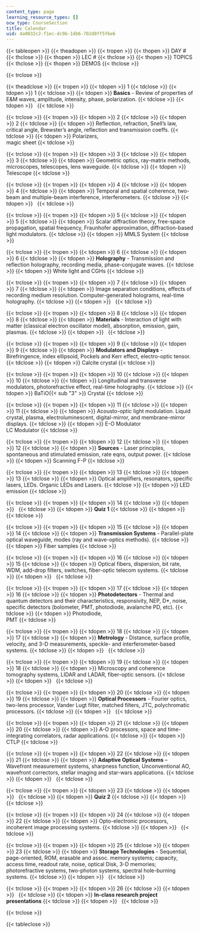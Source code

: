 ```yaml
---
content_type: page
learning_resource_types: []
ocw_type: CourseSection
title: Calendar
uid: 4a0032c2-f1ec-dc9b-1db6-702d0ff5f6e6
---
```


{{< tableopen >}}
{{< theadopen >}}
{{< tropen >}}
{{< thopen >}}
DAY #
{{< thclose >}}
{{< thopen >}}
LEC #
{{< thclose >}}
{{< thopen >}}
TOPICS
{{< thclose >}}
{{< thopen >}}
DEMOS
{{< thclose >}}

{{< trclose >}}

{{< theadclose >}}
{{< tropen >}}
{{< tdopen >}}
1
{{< tdclose >}}
{{< tdopen >}}
1
{{< tdclose >}}
{{< tdopen >}}
**Basics** - Review of properties of E&M waves, amplitude, intensity, phase, polarization.
{{< tdclose >}}
{{< tdopen >}}
 
{{< tdclose >}}

{{< trclose >}}
{{< tropen >}}
{{< tdopen >}}
2
{{< tdclose >}}
{{< tdopen >}}
2
{{< tdclose >}}
{{< tdopen >}}
Reflection, refraction, Snell’s law, critical angle, Brewster’s angle, reflection and transmission coeffs.
{{< tdclose >}}
{{< tdopen >}}
Polarizers,  
magic sheet
{{< tdclose >}}

{{< trclose >}}
{{< tropen >}}
{{< tdopen >}}
3
{{< tdclose >}}
{{< tdopen >}}
3
{{< tdclose >}}
{{< tdopen >}}
Geometric optics, ray-matrix methods, microscopes, telescopes, lens waveguide.
{{< tdclose >}}
{{< tdopen >}}
Telescope
{{< tdclose >}}

{{< trclose >}}
{{< tropen >}}
{{< tdopen >}}
4
{{< tdclose >}}
{{< tdopen >}}
4
{{< tdclose >}}
{{< tdopen >}}
Temporal and spatial coherence, two-beam and multiple-beam interference, interferometers.
{{< tdclose >}}
{{< tdopen >}}
 
{{< tdclose >}}

{{< trclose >}}
{{< tropen >}}
{{< tdopen >}}
5
{{< tdclose >}}
{{< tdopen >}}
5
{{< tdclose >}}
{{< tdopen >}}
Scalar diffraction theory, free-space propagation, spatial frequency, Fraunhofer approximation, diffraction-based light modulators.
{{< tdclose >}}
{{< tdopen >}}
MMLS System
{{< tdclose >}}

{{< trclose >}}
{{< tropen >}}
{{< tdopen >}}
6
{{< tdclose >}}
{{< tdopen >}}
6
{{< tdclose >}}
{{< tdopen >}}
**Holography** - Transmission and reflection holography, recording media, phase-conjugate waves.
{{< tdclose >}}
{{< tdopen >}}
White light and CGHs
{{< tdclose >}}

{{< trclose >}}
{{< tropen >}}
{{< tdopen >}}
7
{{< tdclose >}}
{{< tdopen >}}
7
{{< tdclose >}}
{{< tdopen >}}
Image separation conditions, effects of recording medium resolution. Computer-generated holograms, real-time holography.
{{< tdclose >}}
{{< tdopen >}}
 
{{< tdclose >}}

{{< trclose >}}
{{< tropen >}}
{{< tdopen >}}
8
{{< tdclose >}}
{{< tdopen >}}
8
{{< tdclose >}}
{{< tdopen >}}
**Materials** - Interaction of light with matter (classical electron oscillator model), absorption, emission, gain, plasmas.
{{< tdclose >}}
{{< tdopen >}}
 
{{< tdclose >}}

{{< trclose >}}
{{< tropen >}}
{{< tdopen >}}
9
{{< tdclose >}}
{{< tdopen >}}
9
{{< tdclose >}}
{{< tdopen >}}
**Modulators and Displays** - Birefringence, index ellipsoid, Pockels and Kerr effect, electro-optic tensor.
{{< tdclose >}}
{{< tdopen >}}
Calcite crystal
{{< tdclose >}}

{{< trclose >}}
{{< tropen >}}
{{< tdopen >}}
10
{{< tdclose >}}
{{< tdopen >}}
10
{{< tdclose >}}
{{< tdopen >}}
Longitudinal and transverse modulators, photorefractive effect, real-time holography.
{{< tdclose >}}
{{< tdopen >}}
BaTiO{{< sub "3" >}} Crystal
{{< tdclose >}}

{{< trclose >}}
{{< tropen >}}
{{< tdopen >}}
11
{{< tdclose >}}
{{< tdopen >}}
11
{{< tdclose >}}
{{< tdopen >}}
Acousto-optic light modulation. Liquid crystal, plasma, electroluminescent, digital-mirror, and membrane-mirror displays.
{{< tdclose >}}
{{< tdopen >}}
E-O Modulator  
LC Modulator
{{< tdclose >}}

{{< trclose >}}
{{< tropen >}}
{{< tdopen >}}
12
{{< tdclose >}}
{{< tdopen >}}
12
{{< tdclose >}}
{{< tdopen >}}
**Sources** - Laser principles, spontaneous and stimulated emission, rate eqns, output power.
{{< tdclose >}}
{{< tdopen >}}
Scanning F-P
{{< tdclose >}}

{{< trclose >}}
{{< tropen >}}
{{< tdopen >}}
13
{{< tdclose >}}
{{< tdopen >}}
13
{{< tdclose >}}
{{< tdopen >}}
Optical amplifiers, resonators, specific lasers, LEDs. Organic LEDs and Lasers.
{{< tdclose >}}
{{< tdopen >}}
LED emission
{{< tdclose >}}

{{< trclose >}}
{{< tropen >}}
{{< tdopen >}}
14
{{< tdclose >}}
{{< tdopen >}}
 
{{< tdclose >}}
{{< tdopen >}}
**Quiz 1**
{{< tdclose >}}
{{< tdopen >}}
 
{{< tdclose >}}

{{< trclose >}}
{{< tropen >}}
{{< tdopen >}}
15
{{< tdclose >}}
{{< tdopen >}}
14
{{< tdclose >}}
{{< tdopen >}}
**Transmission Systems** - Parallel-plate optical waveguide, modes (ray and wave-optics methods).
{{< tdclose >}}
{{< tdopen >}}
Fiber samples
{{< tdclose >}}

{{< trclose >}}
{{< tropen >}}
{{< tdopen >}}
16
{{< tdclose >}}
{{< tdopen >}}
15
{{< tdclose >}}
{{< tdopen >}}
Optical fibers, dispersion, bit rate, WDM, add-drop filters, switches, fiber-optic telecom systems.
{{< tdclose >}}
{{< tdopen >}}
 
{{< tdclose >}}

{{< trclose >}}
{{< tropen >}}
{{< tdopen >}}
17
{{< tdclose >}}
{{< tdopen >}}
16
{{< tdclose >}}
{{< tdopen >}}
**Photodetectors** - Thermal and quantum detectors and their characteristics, responsivity, NEP, D\*, noise, specific detectors (bolometer, PMT, photodiode, avalanche PD, etc).
{{< tdclose >}}
{{< tdopen >}}
Photodiode,  
PMT
{{< tdclose >}}

{{< trclose >}}
{{< tropen >}}
{{< tdopen >}}
18
{{< tdclose >}}
{{< tdopen >}}
17
{{< tdclose >}}
{{< tdopen >}}
**Metrology** - Distance, surface profile, velocity, and 3-D measurements, speckle- and interferometer-based systems.
{{< tdclose >}}
{{< tdopen >}}
 
{{< tdclose >}}

{{< trclose >}}
{{< tropen >}}
{{< tdopen >}}
19
{{< tdclose >}}
{{< tdopen >}}
18
{{< tdclose >}}
{{< tdopen >}}
Microscopy and coherence tomography systems, LIDAR and LADAR, fiber-optic sensors.
{{< tdclose >}}
{{< tdopen >}}
 
{{< tdclose >}}

{{< trclose >}}
{{< tropen >}}
{{< tdopen >}}
20
{{< tdclose >}}
{{< tdopen >}}
19
{{< tdclose >}}
{{< tdopen >}}
**Optical Processors** - Fourier optics, two-lens processor, Vander Lugt filter, matched filters, JTC, polychromatic processors.
{{< tdclose >}}
{{< tdopen >}}
 
{{< tdclose >}}

{{< trclose >}}
{{< tropen >}}
{{< tdopen >}}
21
{{< tdclose >}}
{{< tdopen >}}
20
{{< tdclose >}}
{{< tdopen >}}
A-O processors, space and time-integrating correlators, radar applications.
{{< tdclose >}}
{{< tdopen >}}
CTLP
{{< tdclose >}}

{{< trclose >}}
{{< tropen >}}
{{< tdopen >}}
22
{{< tdclose >}}
{{< tdopen >}}
21
{{< tdclose >}}
{{< tdopen >}}
**Adaptive Optical Systems** – Wavefront measurement systems, sharpness function, Unconventional AO, wavefront correctors, stellar imaging and star-wars applications.
{{< tdclose >}}
{{< tdopen >}}
 
{{< tdclose >}}

{{< trclose >}}
{{< tropen >}}
{{< tdopen >}}
23
{{< tdclose >}}
{{< tdopen >}}
 
{{< tdclose >}}
{{< tdopen >}}
**Quiz 2**
{{< tdclose >}}
{{< tdopen >}}
 
{{< tdclose >}}

{{< trclose >}}
{{< tropen >}}
{{< tdopen >}}
24
{{< tdclose >}}
{{< tdopen >}}
22
{{< tdclose >}}
{{< tdopen >}}
Opto-electronic processors, incoherent image processing systems.
{{< tdclose >}}
{{< tdopen >}}
 
{{< tdclose >}}

{{< trclose >}}
{{< tropen >}}
{{< tdopen >}}
25
{{< tdclose >}}
{{< tdopen >}}
23
{{< tdclose >}}
{{< tdopen >}}
**Storage Technologies** - Sequential, page-oriented, ROM, erasable and assoc. memory systems; capacity, access time, readout rate, noise, optical Disk, 3-D memories; photorefractive systems, two-photon systems, spectral hole-burning systems.
{{< tdclose >}}
{{< tdopen >}}
 
{{< tdclose >}}

{{< trclose >}}
{{< tropen >}}
{{< tdopen >}}
26
{{< tdclose >}}
{{< tdopen >}}
 
{{< tdclose >}}
{{< tdopen >}}
**In-class research project presentations**
{{< tdclose >}}
{{< tdopen >}}
 
{{< tdclose >}}

{{< trclose >}}

{{< tableclose >}}